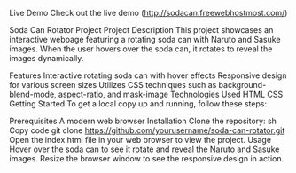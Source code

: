 
Live Demo
Check out the live demo (http://sodacan.freewebhostmost.com/)

Soda Can Rotator Project
Project Description
This project showcases an interactive webpage featuring a rotating soda can with Naruto and Sasuke images. When the user hovers over the soda can, it rotates to reveal the images dynamically.



Features
Interactive rotating soda can with hover effects
Responsive design for various screen sizes
Utilizes CSS techniques such as background-blend-mode, aspect-ratio, and mask-image
Technologies Used
HTML
CSS
Getting Started
To get a local copy up and running, follow these steps:

Prerequisites
A modern web browser
Installation
Clone the repository:
sh
Copy code
git clone https://github.com/yourusername/soda-can-rotator.git
Open the index.html file in your web browser to view the project.
Usage
Hover over the soda can to see it rotate and reveal the Naruto and Sasuke images.
Resize the browser window to see the responsive design in action.
